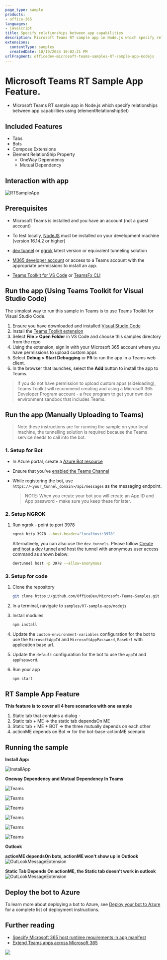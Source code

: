 ```yaml
---
page_type: sample
products:
- office-365
languages:
- javascript
title: Specify relationships between app capabilities
description: Microsoft Teams RT sample app in Node.js which specify relationships between app capabilities using (elementRelationshipSet)
extensions:
  contentType: samples
  createdDate: 10/19/2024 10:02:21 PM
urlFragment: officedev-microsoft-teams-samples-RT-sample-app-nodejs
---
```


# Microsoft Teams RT Sample App Feature.

- Microsoft Teams RT sample app in Node.js which specify relationships between app capabilities using (elementRelationshipSet)

## Included Features
* Tabs
* Bots
* Compose Extensions
* Element RelationShip Property
    * OneWay Dependency
    * Mutual Dependency

## Interaction with app

![RTSampleApp](Images/RT-Sample-App.gif)

## Prerequisites

-  Microsoft Teams is installed and you have an account (not a guest account)

-  To test locally, [NodeJS](https://nodejs.org/en/download/) must be installed on your development machine (version 16.14.2  or higher)

-  [dev tunnel](https://learn.microsoft.com/en-us/azure/developer/dev-tunnels/get-started?tabs=windows) or [ngrok](https://ngrok.com/) latest version or equivalent tunneling solution

-  [M365 developer account](https://docs.microsoft.com/microsoftteams/platform/concepts/build-and-test/prepare-your-o365-tenant) or access to a Teams account with the appropriate permissions to install an app.

- [Teams Toolkit for VS Code](https://marketplace.visualstudio.com/items?itemName=TeamsDevApp.ms-teams-vscode-extension) or [TeamsFx CLI](https://learn.microsoft.com/microsoftteams/platform/toolkit/teamsfx-cli?pivots=version-one)

## Run the app (Using Teams Toolkit for Visual Studio Code)

The simplest way to run this sample in Teams is to use Teams Toolkit for Visual Studio Code.

1. Ensure you have downloaded and installed [Visual Studio Code](https://code.visualstudio.com/docs/setup/setup-overview)
1. Install the [Teams Toolkit extension](https://marketplace.visualstudio.com/items?itemName=TeamsDevApp.ms-teams-vscode-extension)
1. Select **File > Open Folder** in VS Code and choose this samples directory from the repo
1. Using the extension, sign in with your Microsoft 365 account where you have permissions to upload custom apps
1. Select **Debug > Start Debugging** or **F5** to run the app in a Teams web client.
1. In the browser that launches, select the **Add** button to install the app to Teams.

> If you do not have permission to upload custom apps (sideloading), Teams Toolkit will recommend creating and using a Microsoft 365 Developer Program account - a free program to get your own dev environment sandbox that includes Teams.

## Run the app (Manually Uploading to Teams)

> Note these instructions are for running the sample on your local machine, the tunnelling solution is required because
> the Teams service needs to call into the bot.

### 1. Setup for Bot
- In Azure portal, create a [Azure Bot resource](https://docs.microsoft.com/azure/bot-service/bot-builder-authentication?view=azure-bot-service-4.0&tabs=csharp%2Caadv2)

- Ensure that you've [enabled the Teams Channel](https://docs.microsoft.com/azure/bot-service/channel-connect-teams?view=azure-bot-service-4.0)

- While registering the bot, use `https://<your_tunnel_domain>/api/messages` as the messaging endpoint.
    > NOTE: When you create your bot you will create an App ID and App password - make sure you keep these for later.

### 2. Setup NGROK
1) Run ngrok - point to port 3978

    ```bash
    ngrok http 3978 --host-header="localhost:3978"
    ```
   Alternatively, you can also use the `dev tunnels`. Please follow [Create and host a dev tunnel](https://learn.microsoft.com/en-us/azure/developer/dev-tunnels/get-started?tabs=windows) and host the tunnel with anonymous user access command as shown below:

   ```bash
   devtunnel host -p 3978 --allow-anonymous
   ```

### 3. Setup for code
1) Clone the repository

    ```bash
    git clone https://github.com/OfficeDev/Microsoft-Teams-Samples.git
    ```
2) In a terminal, navigate to `samples/RT-sample-app/nodejs`

3) Install modules

    ```bash
    npm install
    ```

4) Update the `custom-environment-variables` configuration for the bot to use the `MicrosoftAppId` and `MicrosoftAppPassword`, `BaseUrl` with application base url.

5) Update the `default` configuration for the bot to use the `appId` and `appPassword`.

5) Run your app

    ```bash
    npm start
    ```

## RT Sample App Feature
**This feature is to cover all 4 hero scenarios with one sample**
1) Static tab that contains a dialog - 
2) Static tab + ME => the static tab dependsOn ME
3) Static tab + ME + BOT => the three mutually depends on each other
4) actionME depends on Bot => for the bot-base-actionME scenario   

## Running the sample

**Install App:**

![InstallApp](Images/1.Install_App.png)

**Oneway Dependency and Mutual Dependency In Teams**

![Teams](Images/2.PersonalBot.png)

![Teams](Images/3.PersonalSelectMsgExtAction.png)

![Teams](Images/4.PersonalMsgExtAction.png)

![Teams](Images/5.PersonaMsgExtActionSubmit.png)

![Teams](Images/6.StaticTab.png)

![Teams](Images/7.TaskModule.png)

**Outlook**

**actionME dependsOn bots, actionME won't show up in Outlook**
![OutLookMessageExtension](Images/8.Outlook_SampleNotFoundForMsgExt.png)

**Static Tab Depends On actionME, the Static tab doesn't work in outlook**
![OutLookMessageExtension](Images/8.Outlook_SampleNotFoundForTab.png)

## Deploy the bot to Azure

To learn more about deploying a bot to Azure, see [Deploy your bot to Azure](https://aka.ms/azuredeployment) for a complete list of deployment instructions.

## Further reading

- [Specify Microsoft 365 host runtime requirements in app manifest](https://review.learn.microsoft.com/en-us/microsoftteams/platform/m365-apps/specify-runtime-requirements?branch=pr-en-us-11018)
- [Extend Teams apps across Microsoft 365](https://learn.microsoft.com/en-us/microsoftteams/platform/m365-apps/overview)

<img src="https://pnptelemetry.azurewebsites.net/microsoft-teams-samples/samples/RT-sample-app-nodejs" />